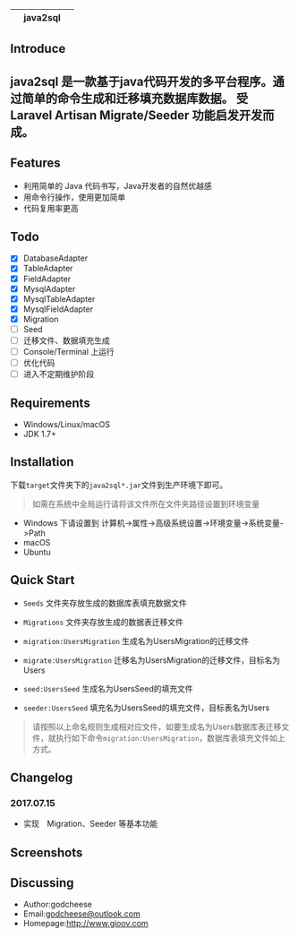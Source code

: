 |    |java2sql|    |
|:-  |:------:|  -:|


## Introduce
java2sql 是一款基于java代码开发的多平台程序。通过简单的命令生成和迁移填充数据库数据。
受 Laravel Artisan Migrate/Seeder 功能启发开发而成。
----------------------------------------
## Features
- 利用简单的 Java 代码书写，Java开发者的自然优越感
- 用命令行操作，使用更加简单
- 代码复用率更高

## Todo
- [x] DatabaseAdapter
- [x] TableAdapter
- [x] FieldAdapter
- [x] MysqlAdapter
- [x] MysqlTableAdapter
- [x] MysqlFieldAdapter
- [x] Migration
- [ ] Seed
- [ ] 迁移文件、数据填充生成
- [ ] Console/Terminal 上运行
- [ ] 优化代码
- [ ] 进入不定期维护阶段

## Requirements
- Windows/Linux/macOS
- JDK 1.7+
## Installation
下载`target`文件夹下的`java2sql*.jar`文件到生产环境下即可。
> 如需在系统中全局运行请将该文件所在文件夹路径设置到环境变量
- Windows 下请设置到 计算机->属性->高级系统设置->环境变量->系统变量->Path
- macOS 
- Ubuntu 
## Quick Start

- `Seeds` 文件夹存放生成的数据库表填充数据文件
- `Migrations` 文件夹存放生成的数据表迁移文件

- `migration:UsersMigration` 生成名为UsersMigration的迁移文件
- `migrate:UsersMigration` 迁移名为UsersMigration的迁移文件，目标名为Users
- `seed:UsersSeed` 生成名为UsersSeed的填充文件
- `seeder:UsersSeed` 填充名为UsersSeed的填充文件，目标表名为Users

> 请按照以上命名规则生成相对应文件，如要生成名为Users数据库表迁移文件，就执行如下命令`migration:UsersMigration`，数据库表填充文件如上方式。

## Changelog
### 2017.07.15
- 实现　Migration、Seeder 等基本功能
## Screenshots
## Discussing
- Author:godcheese
- Email:godcheese@outlook.com
- Homepage:http://www.gioov.com
